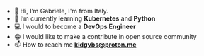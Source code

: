 - 👋 Hi, I’m Gabriele, I'm from Italy.
- 🌱 I’m currently learning **Kubernetes** and **Python**
- 💻 I would to become a **DevOps Engineer**
- 😁 I would like to make a contribute in open source community
- 📫 How to reach me **kidgvbs@proton.me**

<!---
kidgvbs/kidgvbs is a ✨ special ✨ repository because its `README.md` (this file) appears on your GitHub profile.
You can click the Preview link to take a look at your changes.
--->
